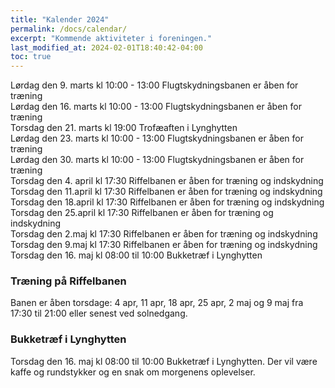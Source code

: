 ```yaml
---
title: "Kalender 2024"
permalink: /docs/calendar/
excerpt: "Kommende aktiviteter i foreningen."
last_modified_at: 2024-02-01T18:40:42-04:00
toc: true
---
```

Lørdag den 9. marts kl 10:00 - 13:00 Flugtskydningsbanen er åben for træning     
Lørdag den 16. marts kl 10:00 - 13:00 Flugtskydningsbanen er åben for træning     
Torsdag den 21. marts kl 19:00 Trofæaften i Lynghytten     
Lørdag den 23. marts kl 10:00 - 13:00 Flugtskydningsbanen er åben for træning       
Lørdag den 30. marts kl 10:00 - 13:00 Flugtskydningsbanen er åben for træning       
Torsdag den 4. april kl 17:30 Riffelbanen er åben for træning og indskydning     
Torsdag den 11.april kl 17:30 Riffelbanen er åben for træning og indskydning     
Torsdag den 18.april kl 17:30 Riffelbanen er åben for træning og indskydning     
Torsdag den 25.april kl 17:30 Riffelbanen er åben for træning og indskydning     
Torsdag den 2.maj kl 17:30 Riffelbanen er åben for træning og indskydning     
Torsdag den 9.maj kl 17:30 Riffelbanen er åben for træning og indskydning     
Torsdag den 16. maj kl 08:00 til 10:00 Bukketræf i Lynghytten     

### Træning på Riffelbanen
Banen er åben torsdage: 4 apr, 11 apr, 18 apr, 25 apr, 2 maj og 9 maj fra 17:30 til 21:00 eller senest ved solnedgang.  

### Bukketræf i Lynghytten
Torsdag den 16. maj kl 08:00 til 10:00 Bukketræf i Lynghytten.
Der vil være kaffe og rundstykker og en snak om morgenens oplevelser.

